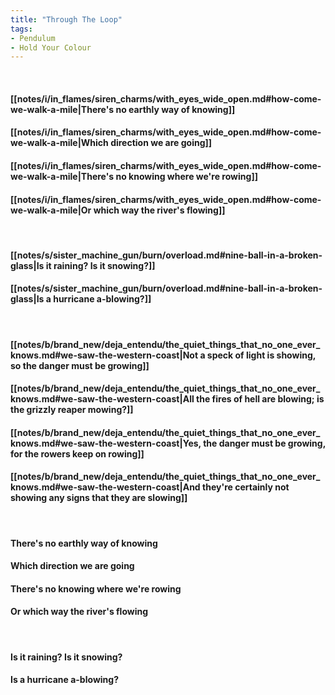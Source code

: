 ```yaml
---
title: "Through The Loop"
tags:
- Pendulum
- Hold Your Colour
---
```

&nbsp;
#### [[notes/i/in_flames/siren_charms/with_eyes_wide_open.md#how-come-we-walk-a-mile|There's no earthly way of knowing]]
#### [[notes/i/in_flames/siren_charms/with_eyes_wide_open.md#how-come-we-walk-a-mile|Which direction we are going]]
#### [[notes/i/in_flames/siren_charms/with_eyes_wide_open.md#how-come-we-walk-a-mile|There's no knowing where we're rowing]]
#### [[notes/i/in_flames/siren_charms/with_eyes_wide_open.md#how-come-we-walk-a-mile|Or which way the river's flowing]]
&nbsp;
#### [[notes/s/sister_machine_gun/burn/overload.md#nine-ball-in-a-broken-glass|Is it raining? Is it snowing?]]
#### [[notes/s/sister_machine_gun/burn/overload.md#nine-ball-in-a-broken-glass|Is a hurricane a-blowing?]]
&nbsp;
#### [[notes/b/brand_new/deja_entendu/the_quiet_things_that_no_one_ever_knows.md#we-saw-the-western-coast|Not a speck of light is showing, so the danger must be growing]]
#### [[notes/b/brand_new/deja_entendu/the_quiet_things_that_no_one_ever_knows.md#we-saw-the-western-coast|All the fires of hell are blowing; is the grizzly reaper mowing?]]
#### [[notes/b/brand_new/deja_entendu/the_quiet_things_that_no_one_ever_knows.md#we-saw-the-western-coast|Yes, the danger must be growing, for the rowers keep on rowing]]
#### [[notes/b/brand_new/deja_entendu/the_quiet_things_that_no_one_ever_knows.md#we-saw-the-western-coast|And they're certainly not showing any signs that they are slowing]]
&nbsp;
#### There's no earthly way of knowing
#### Which direction we are going
#### There's no knowing where we're rowing
#### Or which way the river's flowing
&nbsp;
#### Is it raining? Is it snowing?
#### Is a hurricane a-blowing?
